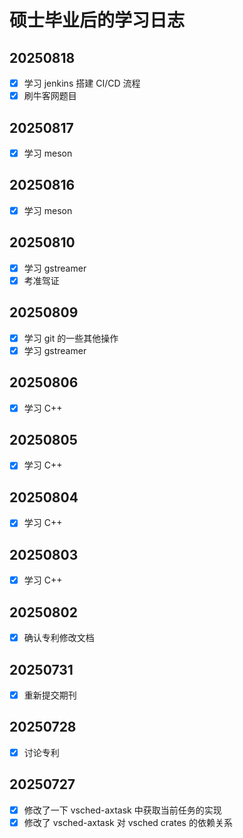 # 硕士毕业后的学习日志

## 20250818

- [x] 学习 jenkins 搭建 CI/CD 流程
- [x] 刷牛客网题目

## 20250817

- [x] 学习 meson

## 20250816

- [x] 学习 meson

## 20250810

- [x] 学习 gstreamer
- [x] 考准驾证

## 20250809

- [x] 学习 git 的一些其他操作
- [x] 学习 gstreamer

## 20250806

- [x] 学习 C++

## 20250805

- [x] 学习 C++

## 20250804

- [x] 学习 C++

## 20250803

- [x] 学习 C++

## 20250802

- [x] 确认专利修改文档

## 20250731

- [x] 重新提交期刊

## 20250728

- [x] 讨论专利

## 20250727

- [x] 修改了一下 vsched-axtask 中获取当前任务的实现
- [x] 修改了 vsched-axtask 对 vsched crates 的依赖关系